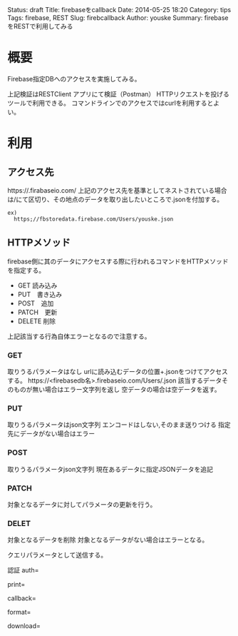 Status: draft
Title: firebaseをcallback
Date: 2014-05-25 18:20
Category: tips
Tags: firebase, REST
Slug: firebcallback
Author: youske
Summary: firebaseをRESTで利用してみる

# 概要
Firebase指定DBへのアクセスを実施してみる。

上記検証はRESTClient アプリにて検証（Postman）
HTTPリクエストを投げるツールで利用できる。
コマンドラインでのアクセスではcurlを利用するとよい。


# 利用
## アクセス先
https://<firebase-database-name>.firabaseio.com/
上記のアクセス先を基準としてネストされている場合は/にて区切り、その地点のデータを取り出したいところで.jsonを付加する。

    ex)
      https;//fbstoredata.firebase.com/Users/youske.json


## HTTPメソッド
firebase側に其のデータにアクセスする際に行われるコマンドをHTTPメソッドを指定する。
* GET 読み込み
* PUT　書き込み
* POST　追加
* PATCH　更新
* DELETE 削除

上記該当する行為自体エラーとなるので注意する。


### GET
取りうるパラメータはなし
urlに読み込むデータの位置+.jsonをつけてアクセスする。
https://<firebasedb名>.firebaseio.com/Users/.json
該当するデータそのものが無い場合はエラー文字列を返し
空データの場合は空データを返す。


### PUT
取りうるパラメータはjson文字列
エンコードはしない,そのまま送りつける
指定先にデータがない場合はエラー


### POST
取りうるパラメータjson文字列
現在あるデータに指定JSONデータを追記


### PATCH
対象となるデータに対してパラメータの更新を行う。


### DELET
対象となるデータを削除
対象となるデータがない場合はエラーとなる。



クエリパラメータとして送信する。

認証
auth=

print=

callback=

format=

download=






